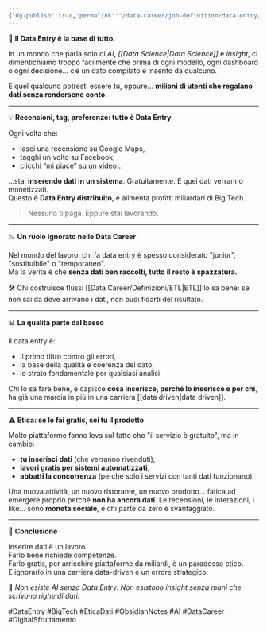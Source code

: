 ```yaml
---
{"dg-publish":true,"permalink":"/data-career/job-definition/data-entry/","title":"Il paradosso del Data Entry","tags":["data-career","data-entry","etica-dati","big-tech","AI"]}
---
```



🧱 **Il Data Entry è la base di tutto.**

In un mondo che parla solo di *AI*, *[[Data Science\|Data Science]]* e *insight*, ci dimentichiamo troppo facilmente che prima di ogni modello, ogni dashboard o ogni decisione... c’è un dato compilato e inserito da qualcuno.

E quel qualcuno potresti essere tu, oppure... **milioni di utenti che regalano dati senza rendersene conto.**

---

💡 **Recensioni, tag, preferenze: tutto è Data Entry**

Ogni volta che:
- lasci una recensione su Google Maps,
- tagghi un volto su Facebook,
- clicchi “mi piace” su un video…

…stai **inserendo dati in un sistema**. Gratuitamente. E quei dati verranno monetizzati.  
Questo è **Data Entry distribuito**, e alimenta profitti miliardari di Big Tech.

> Nessuno ti paga. Eppure stai lavorando.

---

📉 **Un ruolo ignorato nelle Data Career**

Nel mondo del lavoro, chi fa data entry è spesso considerato "junior", "sostituibile" o "temporaneo".  
Ma la verità è che **senza dati ben raccolti, tutto il resto è spazzatura.**

🛠 Chi costruisce flussi [[Data Career/Definizioni/ETL\|ETL]] lo sa bene: se non sai da dove arrivano i dati, non puoi fidarti del risultato.

---

📊 **La qualità parte dal basso**

Il data entry è:
- il primo filtro contro gli errori,
- la base della qualità e coerenza del dato,
- lo strato fondamentale per qualsiasi analisi.

Chi lo sa fare bene, e capisce **cosa inserisce, perché lo inserisce e per chi**, ha già una marcia in più in una carriera [[data driven\|data driven]].

---

⚠️ **Etica: se lo fai gratis, sei tu il prodotto**

Molte piattaforme fanno leva sul fatto che "il servizio è gratuito", ma in cambio:
- **tu inserisci dati** (che verranno rivenduti),
- **lavori gratis per sistemi automatizzati**,
- **abbatti la concorrenza** (perché solo i servizi con tanti dati funzionano).

Una nuova attività, un nuovo ristorante, un nuovo prodotto… fatica ad emergere proprio perché **non ha ancora dati**. Le recensioni, le interazioni, i like... sono **moneta sociale**, e chi parte da zero è svantaggiato.

---

📌 **Conclusione**

Inserire dati è un lavoro.  
Farlo bene richiede competenze.  
Farlo gratis, per arricchire piattaforme da miliardi, è un paradosso etico.  
E ignorarlo in una carriera data-driven è un errore strategico.

💭 *Non esiste AI senza Data Entry. Non esistono insight senza mani che scrivono righe di dati.*

#DataEntry #BigTech #EticaDati #ObsidianNotes #AI #DataCareer #DigitalSfruttamento